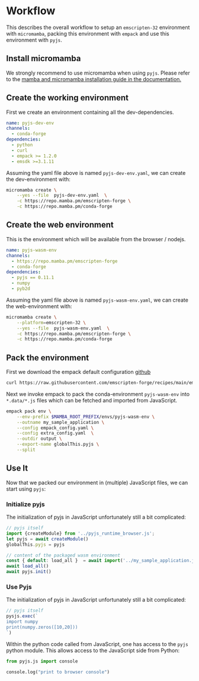 # Workflow

This describes the overall workflow to setup an `emscripten-32` environment with `micromamba`, packing this environment with `empack` and use this environment with `pyjs`.

## Install micromamba

We strongly recommend to use micromamba when using `pyjs`.
Please refer to the [mamba and micromamba installation guide in the documentation.](https://mamba.readthedocs.io/en/latest/installation.html)

## Create the working environment

First we create an environment containing all the dev-dependencies.

```yaml
name: pyjs-dev-env
channels:
  - conda-forge
dependencies:
  - python
  - curl
  - empack >= 1.2.0
  - emsdk >=3.1.11
```

Assuming the yaml file above is named `pyjs-dev-env.yaml`, we can create the dev-environment with:

```bash
micromamba create \
    --yes --file  pyjs-dev-env.yaml  \
    -c https://repo.mamba.pm/emscripten-forge \
    -c https://repo.mamba.pm/conda-forge
```


## Create the web environment

This is the environment which will be available  from the browser / nodejs.

```yaml
name: pyjs-wasm-env
channels:
  - https://repo.mamba.pm/emscripten-forge
  - conda-forge
dependencies:
  - pyjs == 0.11.1
  - numpy
  - pyb2d
```
Assuming the yaml file above is named `pyjs-wasm-env.yaml`, we can create the web-environment with:

```Bash
micromamba create \
    --platform=emscripten-32 \
    --yes --file  pyjs-wasm-env.yaml  \
    -c https://repo.mamba.pm/emscripten-forge \
    -c https://repo.mamba.pm/conda-forge
```


## Pack the environment

First we download the empack default configuration [github](https://raw.githubusercontent.com/emscripten-forge/recipes/main/empack_config.yaml)
```bash
curl https://raw.githubusercontent.com/emscripten-forge/recipes/main/empack_config.yaml --output empack_config.yaml
```

Next we invoke empack to pack the conda-environment `pyjs-wasm-env` into `*.data/*.js` files which can be fetched and imported from JavaScript.

```bash
empack pack env \
    --env-prefix $MAMBA_ROOT_PREFIX/envs/pyjs-wasm-env \
    --outname my_sample_application \
    --config empack_config.yaml \
    --config extra_config.yaml  \
    --outdir output \
    --export-name globalThis.pyjs \
    --split
````


## Use It
Now that we packed our environment in (multiple) JavaScript files, we can start using `pyjs`:

### Initialize pyjs

The initialization of pyjs in JavaScript unfortunately still a bit complicated:

```JavaScript
// pyjs itself
import {createModule} from '../pyjs_runtime_browser.js';
let pyjs = await createModule()
globalThis.pyjs = pyjs

// content of the packaged wasm environment
const { default: load_all }  = await import('../my_sample_application.js')
await load_all()
await pyjs.init()

```


### Use Pyjs

The initialization of pyjs in JavaScript unfortunately still a bit complicated:

```JavaScript
// pyjs itself
pysjs.exec(`
import numpy
print(numpy.zeros([10,20]))
`)
```


Within the python code called from JavaScript, one has access to the `pyjs` python module.
This allows access to the JavaScript side from Python:


```python
from pyjs.js import console

console.log("print to browser console")
```
